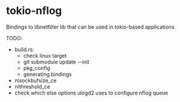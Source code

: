 # tokio-nflog
Bindings to libnetfilter lib that can be used in tokio-based applications

TODO:
- build.rs:
  - check linux target
  - git submodule update --init
  - pkg_config
  - generating bindings
- nlsockbufsize_ce
- nlthreshold_ce
- check which else options ulogd2 uses to configure nflog queue
